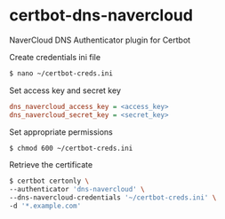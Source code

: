 # certbot-dns-navercloud
NaverCloud DNS Authenticator plugin for Certbot

Create credentials ini file
```bash
$ nano ~/certbot-creds.ini
```

Set access key and secret key
```ini
dns_navercloud_access_key = <access_key>
dns_navercloud_secret_key = <secret_key>
```
Set appropriate permissions
```bash
$ chmod 600 ~/certbot-creds.ini
```
Retrieve the certificate
```bash
$ certbot certonly \
--authenticator 'dns-navercloud' \
--dns-navercloud-credentials '~/certbot-creds.ini' \
-d '*.example.com'
```
